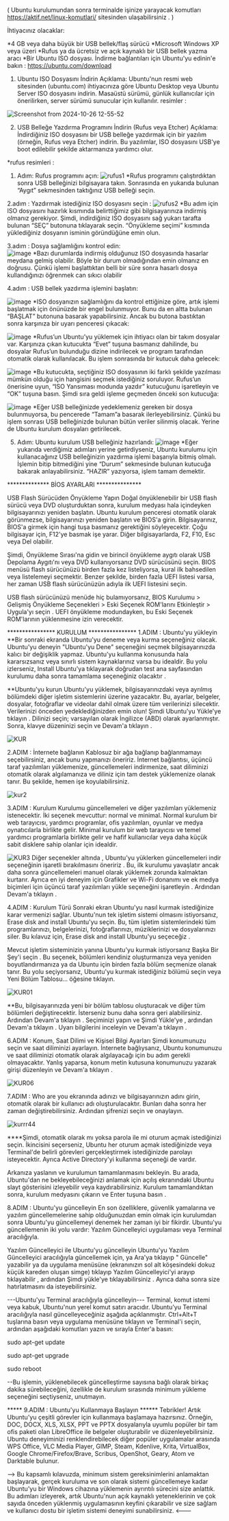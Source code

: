 ( Ubuntu kurulumundan sonra terminalde işinize yarayacak komutları https://aktif.net/linux-komutlari/ sitesinden ulaşabilirsiniz . )

İhtiyacınız olacaklar:

*4 GB veya daha büyük bir USB bellek/flaş sürücü
*Microsoft Windows XP veya üzeri
*Rufus  ya da ücretsiz ve açık kaynaklı bir USB bellek yazma aracı
*Bir Ubuntu ISO dosyası. İndirme bağlantıları için Ubuntu'yu edinin'e bakın : https://ubuntu.com/download


1. Ubuntu ISO Dosyasını İndirin
Açıklama: Ubuntu'nun resmi web sitesinden (ubuntu.com) ihtiyacınıza göre Ubuntu Desktop veya Ubuntu Server ISO dosyasını indirin. Masaüstü sürümü, günlük kullanıcılar için önerilirken, server sürümü sunucular için kullanılır.
resimler :

![Screenshot from 2024-10-26 12-55-52](https://github.com/user-attachments/assets/27955a33-8b33-4383-85b1-d0959ff40a49)

2. USB Belleğe Yazdırma Programını İndirin (Rufus veya Etcher)
Açıklama: İndirdiğiniz ISO dosyasını bir USB belleğe yazdırmak için bir yazılım (örneğin, Rufus veya Etcher) indirin. Bu yazılımlar, ISO dosyasını USB'ye boot edilebilir şekilde aktarmanıza yardımcı olur.

*rufus resimleri :
1. Adım: Rufus programını açın:
![rufus1](https://github.com/user-attachments/assets/430b5dff-f505-4dcf-ad3e-a1fd71958b91)
*Rufus programını çalıştırdıktan sonra USB belleğinizi bilgisayara takın. Sonrasında en yukarıda bulunan “Aygıt” sekmesinden taktığınız USB belleği seçin.

2.adım : Yazdırmak istediğiniz ISO dosyasını seçin :
![rufus2](https://github.com/user-attachments/assets/79824c6e-0415-419d-8e46-cd9cf6022681)
*Bu adım için ISO dosyasını hazırlık kısmında belirttiğimiz gibi bilgisayarınıza indirmiş olmanız gerekiyor. Şimdi, indirdiğiniz ISO dosyasını sağ yukarı tarafta bulunan “SEÇ” butonuna tıklayarak seçin. “Önyükleme seçimi” kısmında yüklediğiniz dosyanın isminin göründüğüne emin olun.

3.adım : Dosya sağlamlığını kontrol edin:         
![image](https://github.com/user-attachments/assets/8e277877-77bd-4def-9023-40d5eb7a32a8)
*Bazı durumlarda indirmiş olduğunuz ISO dosyasında hasarlar meydana gelmiş olabilir. Böyle bir durum olmadığından emin olmanız en doğrusu. Çünkü işlemi başlattıktan belli bir süre sonra hasarlı dosya kullandığınızı öğrenmek can sıkıcı olabilir

4.adım : USB bellek yazdırma işlemini başlatın:

![image](https://github.com/user-attachments/assets/382b1a49-4023-4e19-b477-5c854c9da84c)
*ISO dosyanızın sağlamlığını da kontrol ettiğinize göre, artık işlemi başlatmak için önünüzde bir engel bulunmuyor. Bunu da en altta bulunan “BAŞLAT” butonuna basarak yapabilirsiniz. Ancak bu butona bastıktan sonra karşınıza bir uyarı penceresi çıkacak:

![image](https://github.com/user-attachments/assets/79abf057-86fa-44fb-8f45-19b4818d6b81)
*Rufus’un Ubuntu’yu yüklemek için ihtiyacı olan bir takım dosyalar var. Karşınıza çıkan kutucukta “Evet” tuşuna basmanız dahilinde, bu dosyalar Rufus’un bulunduğu dizine indirilecek ve program tarafından otomatik olarak kullanılacak. Bu işlem sonrasında bir kutucuk daha gelecek:


![image](https://github.com/user-attachments/assets/a933da9a-6c74-479e-9be2-17c1291ba122)
*Bu kutucukta, seçtiğiniz ISO dosyasının iki farklı şekilde yazılması mümkün olduğu için hangisini seçmek istediğiniz soruluyor. Rufus’un önerisine uyun, “ISO Yansıması modunda yazdır” kutucuğunu işaretleyin ve “OK” tuşuna basın. Şimdi sıra geldi işleme geçmeden önceki son kutucuğa:


![image](https://github.com/user-attachments/assets/ca9bf710-c7f1-40d3-a103-c88dc5fe6a9b)
*Eğer USB belleğinizde yedeklemeniz gereken bir dosya bulunmuyorsa, bu pencerede “Tamam”a basarak ilerleyebilirsiniz. Çünkü bu işlem sonrası USB belleğinizde bulunan bütün veriler silinmiş olacak. Yerine de Ubuntu kurulum dosyaları getirilecek.

5. Adım: Ubuntu kurulum USB belleğiniz hazırlandı:
![image](https://github.com/user-attachments/assets/75d7694c-d249-4431-8ddf-9d25290ee734)
*Eğer yukarıda verdiğimiz adımları yerine getirdiyseniz, Ubuntu kurulumu için kullanacağınız USB belleğinizin yazdırma işlemi başarıyla bitmiş olmalı. İşlemin bitip bitmediğini yine “Durum” sekmesinde bulunan kutucuğa bakarak anlayabilirsiniz. “HAZIR” yazıyorsa, işlem tamam demektir.


************** BİOS AYARLARI ***************

USB Flash Sürücüden Önyükleme Yapın
Doğal önyüklenebilir bir USB flash sürücü veya DVD oluşturduktan sonra, kurulum medyası hala içindeyken bilgisayarınızı yeniden başlatın. Ubuntu kurulum penceresi otomatik olarak görünmezse, bilgisayarınızı yeniden başlatın ve BIOS'a girin. Bilgisayarınız, BIOS'a girmek için hangi tuşa basmanız gerektiğini söyleyecektir. Çoğu bilgisayar için, F12'ye basmak işe yarar. Diğer bilgisayarlarda, F2, F10, Esc veya Del olabilir.

Şimdi, Önyükleme Sırası'na gidin ve birincil önyükleme aygıtı olarak USB Depolama Aygıtı'nı veya DVD kullanıyorsanız DVD sürücüsünü seçin. BIOS menüsü flash sürücünüzü birden fazla kez listeliyorsa, kural ilk bahsedilen veya listelemeyi seçmektir. Benzer şekilde, birden fazla UEFI listesi varsa, her zaman USB flash sürücünüzün adıyla ilk UEFI listesini seçin.

USB flash sürücünüzü menüde hiç bulamıyorsanız, BIOS Kurulumu > Gelişmiş Önyükleme Seçenekleri > Eski Seçenek ROM'larını Etkinleştir > Uygula'yı seçin . UEFI önyükleme modundayken, bu Eski Seçenek ROM'larının yüklenmesine izin verecektir.

**************** KURULUM ****************
1.ADIM : Ubuntu'yu yükleyin
**Bir sonraki ekranda Ubuntu'yu deneme veya kurma seçeneğiniz olacak.
Ubuntu'yu deneyin
"Ubuntu'yu Dene" seçeneğini seçmek bilgisayarınızda kalıcı bir değişiklik yapmaz. Ubuntu'yu kullanma konusunda hala kararsızsanız veya sınırlı sistem kaynaklarınız varsa bu idealdir. Bu yolu izlerseniz, Install Ubuntu'ya tıklayarak doğrudan test ana sayfasından kurulumu daha sonra tamamlama seçeneğiniz olacaktır .

**Ubuntu'yu kurun
Ubuntu'yu yüklemek, bilgisayarınızdaki veya ayrılmış bölümdeki diğer işletim sistemlerini üzerine yazacaktır. Bu, ayarlar, belgeler, dosyalar, fotoğraflar ve videolar dahil olmak üzere tüm verilerinizi silecektir. Verilerinizi önceden yedeklediğinizden emin olun! Şimdi Ubuntu'yu Yükle'ye tıklayın .
Dilinizi seçin; varsayılan olarak İngilizce (ABD) olarak ayarlanmıştır. Sonra, klavye düzeninizi seçin ve Devam'a tıklayın .

![KUR](https://github.com/user-attachments/assets/fa28f45d-7749-4ddc-a0aa-da3d2c1ad1ef)

2.ADIM : İnternete bağlanın
Kablosuz bir ağa bağlanıp bağlanmamayı seçebilirsiniz, ancak bunu yapmanızı öneririz. İnternet bağlantısı, üçüncü taraf yazılımları yüklemenize, güncellemeleri indirmenize, saat diliminizi otomatik olarak algılamanıza ve diliniz için tam destek yüklemenize olanak tanır. Bu şekilde, hemen işe koyulabilirsiniz.

![kur2](https://github.com/user-attachments/assets/f1174853-b16f-463c-845e-cb073c03b044)

3.ADIM : Kurulum Kurulumu
güncellemeleri ve diğer yazılımları yüklemeniz istenecektir. İki seçenek mevcuttur: normal ve minimal. Normal kurulum bir web tarayıcısı, yardımcı programlar, ofis yazılımları, oyunlar ve medya oynatıcılarla birlikte gelir. Minimal kurulum bir web tarayıcısı ve temel yardımcı programlarla birlikte gelir ve hafif kullanıcılar veya daha küçük sabit disklere sahip olanlar için idealdir.

![KUR3](https://github.com/user-attachments/assets/242cab31-a624-42f4-ab0f-2d64019d656a)
Diğer seçenekler altında , Ubuntu'yu yüklerken güncellemeleri indir seçeneğinin işaretli bırakılmasını öneririz . Bu, ilk kurulumu yavaşlatır ancak daha sonra güncellemeleri manuel olarak yüklemek zorunda kalmaktan kurtarır. Ayrıca en iyi deneyim için Grafikler ve Wi-Fi donanımı ve ek medya biçimleri için üçüncü taraf yazılımları yükle seçeneğini işaretleyin . Ardından Devam'a tıklayın .

4.ADIM : Kurulum Türü
Sonraki ekran Ubuntu'yu nasıl kurmak istediğinize karar vermenizi sağlar. Ubuntu'nun tek işletim sistemi olmasını istiyorsanız, Erase disk and install Ubuntu'yu seçin. Bu, tüm işletim sistemlerindeki tüm programlarınızı, belgelerinizi, fotoğraflarınızı, müziklerinizi ve dosyalarınızı siler. Bu kılavuz için, Erase disk and install Ubuntu'yu seçeceğiz .

Mevcut işletim sisteminizin yanına Ubuntu'yu kurmak istiyorsanız Başka Bir Şey'i seçin . Bu seçenek, bölümleri kendiniz oluşturmanıza veya yeniden boyutlandırmanıza ya da Ubuntu için birden fazla bölüm seçmenize olanak tanır. Bu yolu seçiyorsanız, Ubuntu'yu kurmak istediğiniz bölümü seçin veya Yeni Bölüm Tablosu... öğesine tıklayın.

![KUR01](https://github.com/user-attachments/assets/ae88df20-fa14-4592-8c08-1765a9103e67)

**Bu, bilgisayarınızda yeni bir bölüm tablosu oluşturacak ve diğer tüm bölümleri değiştirecektir. İsterseniz bunu daha sonra geri alabilirsiniz. Ardından Devam'a tıklayın . Seçiminizi yapın ve Şimdi Yükle'ye , ardından Devam'a tıklayın . Uyarı bilgilerini inceleyin ve Devam'a tıklayın .

6.ADIM : Konum, Saat Dilimi ve Kişisel Bilgi Ayarları
Şimdi konumunuzu seçin ve saat diliminizi ayarlayın. İnternete bağlıysanız, Ubuntu konumunuzu ve saat diliminizi otomatik olarak algılayacağı için bu adım gerekli olmayacaktır. Yanlış yaparsa, konum metin kutusuna konumunuzu yazarak girişi düzenleyin ve Devam'a tıklayın .

![KUR06](https://github.com/user-attachments/assets/a2e454fb-0142-41b0-b8d6-75fe286b2b57)

7.ADIM : Who are you ekranında adınızı ve bilgisayarınızın adını girin, otomatik olarak bir kullanıcı adı oluşturulacaktır. Bunları daha sonra her zaman değiştirebilirsiniz. Ardından şifrenizi seçin ve onaylayın.

![kurrr44](https://github.com/user-attachments/assets/4a87369b-2a0d-4db9-aa60-f93317cfa980)

****Şimdi, otomatik olarak mı yoksa parola ile mi oturum açmak istediğinizi seçin. İkincisini seçerseniz, Ubuntu her oturum açmak istediğinizde veya Terminal'de belirli görevleri gerçekleştirmek istediğinizde parolayı isteyecektir. Ayrıca Active Directory'yi kullanma seçeneği de vardır.

Arkanıza yaslanın ve kurulumun tamamlanmasını bekleyin. Bu arada, Ubuntu'dan ne bekleyebileceğinizi anlamak için açılış ekranındaki Ubuntu slayt gösterisini izleyebilir veya kaydırabilirsiniz. Kurulum tamamlandıktan sonra, kurulum medyasını çıkarın ve Enter tuşuna basın .


8.ADIM : Ubuntu'yu güncelleyin
En son özelliklere, güvenlik yamalarına ve yazılım güncellemelerine sahip olduğunuzdan emin olmak için kurulumdan sonra Ubuntu'yu güncellemeyi denemek her zaman iyi bir fikirdir. Ubuntu'yu güncellemenin iki yolu vardır: Yazılım Güncelleyici uygulaması veya Terminal aracılığıyla.

Yazılım Güncelleyici ile Ubuntu'yu güncelleyin
Ubuntu'yu Yazılım Güncelleyici aracılığıyla güncellemek için, ya Ara'ya tıklayıp " Güncelle" yazabilir ya da uygulama menüsüne (ekranınızın sol alt köşesindeki dokuz küçük kareden oluşan simge) tıklayıp Yazılım Güncelleyici'yi arayıp tıklayabilir , ardından Şimdi yükle'ye tıklayabilirsiniz . Ayrıca daha sonra size hatırlatmasını da isteyebilirsiniz.

---Ubuntu'yu Terminal aracılığıyla güncelleyin---
Terminal, komut istemi veya kabuk, Ubuntu'nun yerel komut satırı aracıdır. Ubuntu'yu Terminal aracılığıyla nasıl güncelleyeceğiniz aşağıda açıklanmıştır. Ctrl+Alt+T tuşlarına basın veya uygulama menüsüne tıklayın ve Terminal'i seçin, ardından aşağıdaki komutları yazın ve sırayla Enter'a basın:

sudo apt-get update

sudo apt-get upgrade

sudo reboot

--Bu işlemin, yüklenebilecek güncelleştirme sayısına bağlı olarak birkaç dakika sürebileceğini, özellikle de kurulum sırasında minimum yükleme seçeneğini seçtiyseniz, unutmayın.

***** 9.ADIM : Ubuntu'yu Kullanmaya Başlayın ******
Tebrikler! Artık Ubuntu'yu çeşitli görevler için kullanmaya başlamaya hazırsınız. Örneğin, DOC, DOCX, XLS, XLSX, PPT ve PPTX dosyalarıyla uyumlu popüler bir tam ofis paketi olan LibreOffice ile belgeler oluşturabilir ve düzenleyebilirsiniz. Ubuntu deneyiminizi renklendirebilecek diğer popüler uygulamalar arasında WPS Office, VLC Media Player, GIMP, Steam, Kdenlive, Krita, VirtualBox, Google Chrome/Firefox/Brave, Scribus, OpenShot, Geary, Atom ve Darktable bulunur.

--> Bu kapsamlı kılavuzda, minimum sistem gereksinimlerini anlamaktan başlayarak, gerçek kuruluma ve son olarak sistemi güncellemeye kadar Ubuntu'yu bir Windows cihazına yüklemenin ayrıntılı sürecini size anlattık. Bu adımları izleyerek, artık Ubuntu'nun açık kaynaklı yeteneklerinin ve çok sayıda önceden yüklenmiş uygulamasının keyfini çıkarabilir ve size sağlam ve kullanıcı dostu bir işletim sistemi deneyimi sunabilirsiniz. <---


















